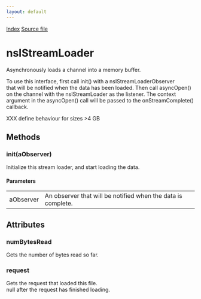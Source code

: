 ```yaml
---
layout: default
---
```

<div id='links'><a href="../index.html">Index</a>
<a href="http://dxr.mozilla.org/mozilla-central/source/netwerk/base/public/nsIStreamLoader.idl">Source file</a>
</div>

# nsIStreamLoader #
  
Asynchronously loads a channel into a memory buffer.  
  
To use this interface, first call init() with a nsIStreamLoaderObserver  
that will be notified when the data has been loaded. Then call asyncOpen()  
on the channel with the nsIStreamLoader as the listener. The context  
argument in the asyncOpen() call will be passed to the onStreamComplete()  
callback.  
  
XXX define behaviour for sizes >4 GB  
  

## Methods ##

### init(aObserver) ###
  
Initialize this stream loader, and start loading the data.  
  
  

#### Parameters ####

<table>

<tr>
<td>aObserver</td>
<td>       An observer that will be notified when the data is complete.  
</td>
</tr>

</table>

## Attributes ##

### numBytesRead ###
  
Gets the number of bytes read so far.  
  

### request ###
  
Gets the request that loaded this file.  
null after the request has finished loading.  
  
